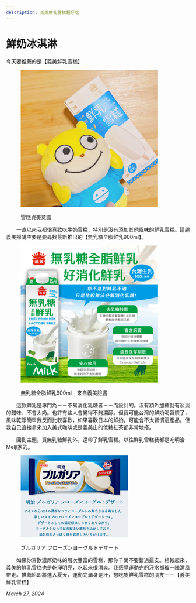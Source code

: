 ```yaml
---
description: 義美鮮乳雪糕超好吃
---
```


# 鮮奶冰淇淋

今天要推薦的是【義美鮮乳雪糕】

<figure><img src="../../.gitbook/assets/imei_icecream.JPG" alt="" width="375"><figcaption><p>雪糕與美意識</p></figcaption></figure>

　　一直以來我都很喜歡吃牛奶雪糕，特別是沒有添加其他風味的鮮乳雪糕。這趟義美採購主要是要尋找最新推出的【無乳糖全脂鮮乳900ml】。

<figure><img src="../../.gitbook/assets/imei_milk.jpg" alt="" width="375"><figcaption><p>無乳糖全脂鮮乳900ml  - 來自義美臉書</p></figcaption></figure>

　　這款鮮乳是專門為－－不易消化乳糖者－－而設計的。沒有額外加糖就有淡淡的甜味、不會太奶。也許有些人會覺得不夠濃醇。但我可能台灣的鮮奶喝習慣了，風味乾淨簡單我反而比較喜歡，如果喜歡日本的鮮奶，可能會不太習慣這產品。但我自己直接拿來加入美式咖啡或是義美出的低糖紅茶都非常地搭。

　　回到主題，買無乳糖鮮乳外，還帶了鮮乳雪糕。以往鮮乳雪糕我都是吃明治Meiji家的。

<figure><img src="../../.gitbook/assets/meiji_icecream.png" alt="" width="294"><figcaption><p>ブルガリア フローズンヨーグルトデザート</p></figcaption></figure>

　　如果你喜歡濃厚奶味的層次豐富的雪糕，那你千萬不要錯過這支。相較起來，義美的鮮乳雪糕也是乾淨明亮，吃起來很清爽。我感覺運動完的汗水都被一陣清風帶走。推薦給即將進入夏天，運動完滿身是汗，想吃隻鮮乳雪糕的朋友－－【義美鮮乳雪糕】

_March 27, 2024_
